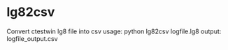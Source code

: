 # lg82csv
Convert ctestwin lg8 file into csv
usage: python lg82csv logfile.lg8
output: logfile_output.csv

